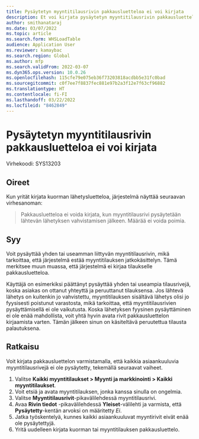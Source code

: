 ```yaml
---
title: Pysäytetyn myyntitilausrivin pakkausluetteloa ei voi kirjata
description: Et voi kirjata pysäytetyn myyntitilausrivin pakkausluetteloa
author: smithanataraj
ms.date: 03/07/2022
ms.topic: article
ms.search.form: WHSLoadTable
audience: Application User
ms.reviewer: kamaybac
ms.search.region: Global
ms.author: mfp
ms.search.validFrom: 2022-03-07
ms.dyn365.ops.version: 10.0.26
ms.openlocfilehash: 115cfe79e075eb36f73203818acdbb5e31fc0bad
ms.sourcegitcommit: c0f7ee7f8837fec881e97b2a3f12e7f63cf96882
ms.translationtype: HT
ms.contentlocale: fi-FI
ms.lasthandoff: 03/22/2022
ms.locfileid: "8462849"
---
```

# <a name="cant-post-packing-slip-for-a-stopped-a-sales-order-line"></a>Pysäytetyn myyntitilausrivin pakkausluetteloa ei voi kirjata

Virhekoodi: SYS13203

## <a name="symptoms"></a>Oireet

Kun yrität kirjata kuorman lähetysluetteloa, järjestelmä näyttää seuraavan virhesanoman:

> Pakkausluetteloa ei voida kirjata, kun myyntitilausrivi pysäytetään lähtevän lähetyksen vahvistamisen jälkeen. Määrää ei voida poimia.

## <a name="cause"></a>Syy

Voit pysäyttää yhden tai useamman liittyvän myyntitilausrivin, mikä tarkoittaa, että järjestelmä estää myyntitilauksen jatkokäsittelyn. Tämä merkitsee muun muassa, että järjestelmä ei kirjaa tilaukselle pakkausluetteloa.

Käyttäjä on esimerkiksi päättänyt pysäyttää yhden tai useampia tilausrivejä, koska asiakas on ottanut yhteyttä ja peruuttanut tilauksensa. Jos lähtevä lähetys on kuitenkin jo vahvistettu, myyntitilauksen sisältävä lähetys olisi jo fyysisesti poistunut varastosta, mikä tarkoittaa, että myyntitilausrivien pysäyttämisellä ei ole vaikutusta. Koska lähetyksen fyysinen pysäyttäminen ei ole enää mahdollista, voit yhtä hyvin avata rivit pakkausluettelon kirjaamista varten. Tämän jälkeen sinun on käsiteltävä peruutettua tilausta palautuksena.

## <a name="resolution"></a>Ratkaisu

Voit kirjata pakkausluettelon varmistamalla, että kaikkia asiaankuuluvia myyntitilausrivejä ei ole pysäytetty, tekemällä seuraavat vaiheet.

1. Valitse **Kaikki myyntitilaukset \> Myynti ja markkinointi \> Kaikki myyntitilaukset**.
1. Voit etsiä ja avata myyntitilauksen, jonka kanssa sinulla on ongelmia.
1. Valitse **Myyntitilausrivit**-pikavälilehdessä myyntitilausrivi.
1. Avaa **Rivin tiedot** -pikavälilehdessä **Yleiset**-välilehti ja varmista, että **Pysäytetty**-kentän arvoksi on määritetty *Ei*.
1. Jatka työskentelyä, kunnes kaikki asiaankuuluvat myyntirivit eivät enää ole pysäytettyjä.
1. Yritä uudelleen kirjata kuorman tai myyntitilauksen pakkausluettelo.
